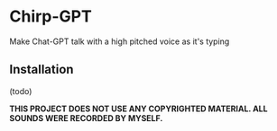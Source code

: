 # Chirp-GPT

Make Chat-GPT talk with a high pitched voice as it's typing

## Installation

(todo)

**THIS PROJECT DOES NOT USE ANY COPYRIGHTED MATERIAL. ALL SOUNDS WERE RECORDED BY MYSELF.**
